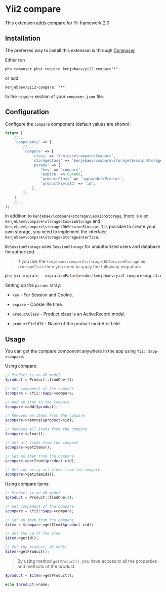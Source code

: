 # Yii2 compare

This extension adds compare for Yii framework 2.0

## Installation

The preferred way to install this extension is through [Composer](https://getcomposer.org/download/)

Either run

```
php composer.phar require kenjebaev/yii2-compare"*"
```

or add

```
kenjebaev/yii2-compare: "*"
```

to the `require` section of your `composer.json` file.

## Configuration

Configure the `compare` component (default values are shown):

```php
return [
    //...
    'components' => [
        //...
        'compare' => [
            'class' => 'kenjeaev\compare\Compare',
            'storageClass' => 'kenjebaev\compare\storage\SessionStorage',
            'params' => [
                'key' => 'compare',
                'expire' => 604800,
                'productClass' => 'app\model\Product',
                'productFieldId' => 'id',
            ],
        ],
    ]
    //...
];
```

In addition to `kenjebaev\compare\storage\SessionStorage`, there is also `kenjebaev\compare\storage\CookieStorage` and `kenjebaev\compare\storage\DbSessionStorage`. It is possible to create your own storage, you need to implement the interface `kenjebaev\compare\storage\StorageInterface`.

`DbSessionStorage` uses `SessionStorage` for unauthorized users and database for authorized.

> If you use the `kenjebaev\compare\storage\DbSessionStorage` as `storageClass` then you need to apply the following migration:

```php
php yii migrate --migrationPath=@vendor/kenjebaev/yii2-compare/migrations
```

Setting up the `params` array: 

* `key` - For Session and Cookie.

* `expire` - Cookie life time.

* `productClass` - Product class is an ActiveRecord model.

* `productFieldId` - Name of the product model `id` field.

## Usage

You can get the compare component anywhere in the app using `Yii::$app->compare`.

Using compare:

```php
// Product is an AR model
$product = Product::findOne(1);

// Get component of the compare
$compare = \Yii::$app->compare;

// Add an item to the compare
$compare->add($product);

// Removes an items from the compare
$compare->remove($product->id);

// Removes all items from the compare
$compare->clear();

// Get all items from the compare
$compare->getItems();

// Get an item from the compare
$compare->getItem($product->id);

// Get ids array all items from the compare
$compare->getItemIds();
```

Using compare items:

```php
// Product is an AR model
$product = Product::findOne(1);

// Get component of the compare
$compare = \Yii::$app->compare;

// Get an item from the compare
$item = $compare->getItem($product->id);

// Get the id of the item
$item->getId();

// Get the product, AR model
$item->getProduct();
```

> By using method `getProduct()`, you have access to all the properties and methods of the product.

```php
$product = $item->getProduct();

echo $product->name;
```